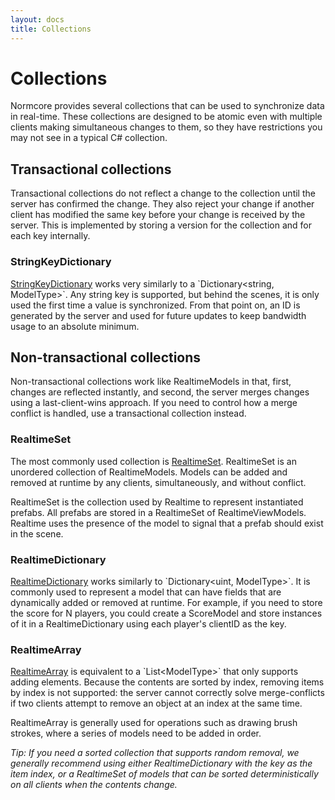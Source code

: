 ```yaml
---
layout: docs
title: Collections
---
```

# Collections

Normcore provides several collections that can be used to synchronize data in real-time. These collections are designed to be atomic even with multiple clients making simultaneous changes to them, so they have restrictions you may not see in a typical C# collection.

## Transactional collections
Transactional collections do not reflect a change to the collection until the server has confirmed the change. They also reject your change if another client has modified the same key before your change is received by the server. This is implemented by storing a version for the collection and for each key internally.

### StringKeyDictionary
[StringKeyDictionary](../reference/classes/Normal.Realtime.Collections.StringKeyDictionary`1.html) works very similarly to a `Dictionary<string, ModelType>`. Any string key is supported, but behind the scenes, it is only used the first time a value is synchronized. From that point on, an ID is generated by the server and used for future updates to keep bandwidth usage to an absolute minimum.

## Non-transactional collections
Non-transactional collections work like RealtimeModels in that, first, changes are reflected instantly, and second, the server merges changes using a last-client-wins approach. If you need to control how a merge conflict is handled, use a transactional collection instead.

### RealtimeSet
The most commonly used collection is [RealtimeSet](../reference/classes/Normal.Realtime.Serialization.RealtimeSet`1.html). RealtimeSet is an unordered collection of RealtimeModels. Models can be added and removed at runtime by any clients, simultaneously, and without conflict.

RealtimeSet is the collection used by Realtime to represent instantiated prefabs. All prefabs are stored in a RealtimeSet of RealtimeViewModels. Realtime uses the presence of the model to signal that a prefab should exist in the scene.

### RealtimeDictionary
[RealtimeDictionary](../reference/classes/Normal.Realtime.Serialization.RealtimeDictionary`1.html) works similarly to `Dictionary<uint, ModelType>`. It is commonly used to represent a model that can have fields that are dynamically added or removed at runtime. For example, if you need to store the score for N players, you could create a ScoreModel and store instances of it in a RealtimeDictionary using each player's clientID as the key.

### RealtimeArray
[RealtimeArray](../reference/classes/Normal.Realtime.Serialization.RealtimeArray`1.html) is equivalent to a `List<ModelType>` that only supports adding elements. Because the contents are sorted by index, removing items by index is not supported: the server cannot correctly solve merge-conflicts if two clients attempt to remove an object at an index at the same time.

RealtimeArray is generally used for operations such as drawing brush strokes, where a series of models need to be added in order.

*Tip: If you need a sorted collection that supports random removal, we generally recommend using either RealtimeDictionary with the key as the item index, or a RealtimeSet of models that can be sorted deterministically on all clients when the contents change.*
